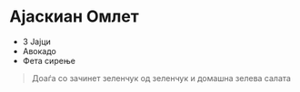 # Ајаскиан Омлет 

- 3 Јајци
- Авокадо
- Фета сирење


> Доаѓа со зачинет зеленчук од зеленчук и домашна зелева салата
